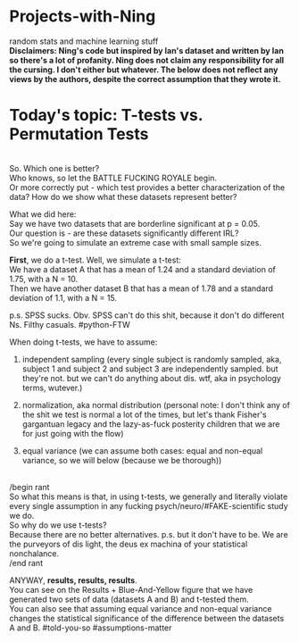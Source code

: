 # Projects-with-Ning
random stats and machine learning stuff
<br />**Disclaimers: Ning's code but inspired by Ian's dataset and written by Ian so there's a lot of profanity. Ning does not claim any responsibility for all the cursing. I don't either but whatever. The below does not reflect any views by the authors, despite the correct assumption that they wrote it.**

# Today's topic: T-tests vs. Permutation Tests

<br />So. Which one is better?
<br />Who knows, so let the BATTLE FUCKING ROYALE begin.
<br />Or more correctly put - which test provides a better characterization of the data? How do we show what these datasets represent better?

What we did here:
<br />Say we have two datasets that are borderline significant at p = 0.05.
<br />Our question is - are these datasets significantly different IRL?
<br />So we're going to simulate an extreme case with small sample sizes. 

**First**, we do a t-test. Well, we simulate a t-test:
<br />We have a dataset A that has a mean of 1.24 and a standard deviation of 1.75, with a N = 10.
<br />Then we have another dataset B that has a mean of 1.78 and a standard deviation of 1.1, with a N = 15.

p.s. SPSS sucks. Obv. SPSS can't do this shit, because it don't do different Ns. Filthy casuals. #python-FTW

When doing t-tests, we have to assume:

1. independent sampling (every single subject is randomly sampled, aka, subject 1 and subject 2 and subject 3 are independently sampled. but they're not. but we can't do anything about dis. wtf, aka in psychology terms, wutever.)

2. normalization, aka normal distribution (personal note: I don't think any of the shit we test is normal a lot of the times, but let's thank Fisher's gargantuan legacy and the lazy-as-fuck posterity children that we are for just going with the flow)

3. equal variance (we can assume both cases: equal and non-equal variance, so we will below (because we be thorough))

<br />/begin rant
<br />So what this means is that, in using t-tests, we generally and literally violate every single assumption in any fucking psych/neuro/#FAKE-scientific study we do. 
<br />So why do we use t-tests?
<br />Because there are no better alternatives. p.s. but it don't have to be. We are the purveyors of dis light, the deus ex machina of your statistical nonchalance.
<br />/end rant

ANYWAY, **results, results, results**. 
<br />You can see on the Results + Blue-And-Yellow figure that we have generated two sets of data (datasets A and B) and t-tested them.
<br />You can also see that assuming equal variance and non-equal variance changes the statistical significance of the difference between the datasets A and B. #told-you-so #assumptions-matter
